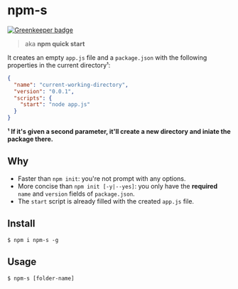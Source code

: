 # npm-s

[![Greenkeeper badge](https://badges.greenkeeper.io/viniciusCamargo/npm-s.svg)](https://greenkeeper.io/)
> aka **npm quick start**

It creates an empty `app.js` file and a `package.json` with the following properties in the current directory¹:
```json
{
  "name": "current-working-directory",
  "version": "0.0.1",
  "scripts": {
    "start": "node app.js"
  }
}
```

**¹ If it's given a second parameter, it'll create a new directory and iniate the package there.**

## Why
- Faster than `npm init`: you're not prompt with any options.
- More concise than `npm init [-y|--yes]`: you only have the **required** `name` and `version` fields of `package.json`.
- The `start` script is already filled with the created `app.js` file.

## Install
```console
$ npm i npm-s -g
```

## Usage
```console
$ npm-s [folder-name]
```
